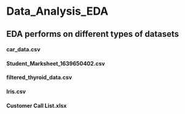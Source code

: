 # Data_Analysis_EDA
## EDA performs on different types of datasets
#### car_data.csv
#### Student_Marksheet_1639650402.csv
#### filtered_thyroid_data.csv
#### Iris.csv
#### Customer Call List.xlsx
